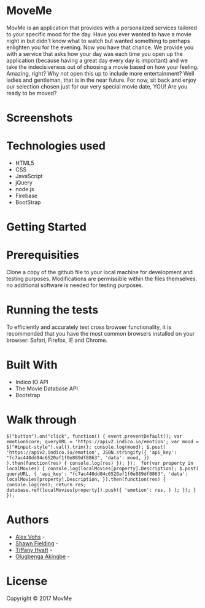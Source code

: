 # MoveMe
MovMe is an application that provides with a personalized services tailored to your specific mood for the day. Have you ever wanted to have a movie night in but didn't know what to watch but wanted something to perhaps enlighten you for the evening. 
Now you have that chance. 
We provide you with a service that asks how your day was each time you open up the application (because having a great day every day is important) and we take the indecisiveness out of choosing a movie based on how your feeling. 
Amazing, right? Why not open this up to include more entertainment? Well ladies and gentleman, that is in the near future. For now, sit back and enjoy our selection chosen just for our very special movie date, YOU! 
Are you ready to be moved?
# Screenshots
# Technologies used
* HTML5
* CSS 
* JavaScript
* jQuery
* node.js
* Firebase
* BootStrap
# Getting Started 
# Prerequisities
Clone a copy of the github file to your local machine for development and testing purposes. Modifications are permissible within the files themselves. no additional software is needed for testing purposes. 
# Running the tests 
To efficiently and accurately test cross browser functionality, it is recommended that you have the most common browsers installed on your browser: Safari, Firefox, IE and Chrome.
# Built With
* Indico IO API
* The Movie Database API
* Bootstrap
# Walk through

`$("button").on("click", function() {
  event.preventDefault();
  var emotionScore;
  queryURL = 'https://apiv2.indico.io/emotion';
  var mood = $("#input-style").val().trim();
  console.log(mood);
  $.post(
    'https://apiv2.indico.io/emotion',
    JSON.stringify({
      'api_key': "fc7ac440dd84c6520af1f0e889df8863",
      'data': mood,
    })
  ).then(function(res) {
    console.log(res)
  });
}); 
  for(var property in localMovies) {
  console.log(localMovies[property].Description);
   $.post(
    queryURL,
    {
      'api_key': "fc7ac440dd84c6520af1f0e889df8863",
      'data': localMovies[property].Description,
    }).then(function(res) {
    console.log(res);
    return res;
    database.ref(localMovies[property]).push({
      'emotion': res,
    }
    );
    });
  }
});`
# Authors
* [Alex Vohs](https://github.com/avohs24) - 
* [Shawn Fielding](https://github.com/shawnfielding) -  
* [Tiffany Hyatt](https://github.com/trenette12) - 
* [Olugbenga Akingbe](https://github.com/akingbe1) - 
# License 
Copyright &copy; 2017 MovMe 
